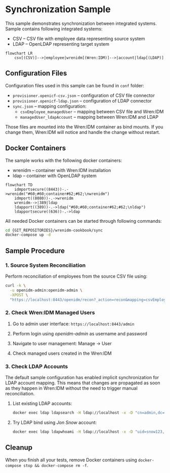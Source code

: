 # Synchronization Sample

This sample demonstrates synchronization between integrated systems.
Sample contains following integrated systems:

  * CSV – CSV file with employee data representing source system
  * LDAP – OpenLDAP representing target system

```mermaid
flowchart LR
    csv[(CSV)]-->|employee|wrenidm[(Wren:IDM)]-->|account|ldap[(LDAP)]
```


## Configuration Files

Configuration files used in this sample can be found in `conf` folder:

  * `provisioner.openicf-csv.json` – configuration of CSV file connector
  * `provisioner.openicf-ldap.json` – configuration of LDAP connector
  * `sync.json` – mapping configuration:
    * `csvEmployee_managedUser` – mapping between CSV file and Wren:IDM
    * `managedUser_ldapAccount` – mapping between Wren:IDM and LDAP

Those files are mounted into the Wren:IDM container as bind mounts.
If you change them, Wren:IDM will notice and handle the change without restart.


## Docker Containers

The sample works with the following docker containers:

  * wrenidm – container with Wren:IDM installation
  * ldap – container with OpenLDAP system

```mermaid
flowchart TD
    idmportsecure((8443))-.->wrenidm("#60;#60;container#62;#62;\nwrenidm")
    idmport((8080))-.->wrenidm
    wrenidm-->|389|ldap
    ldapport((389))-.->ldap("#60;#60;container#62;#62;\nldap")
    ldapportsecure((636))-.->ldap
```

All needed Docker containers can be started through following commands:

```bash
cd {GIT_REPOSITORIES}/wrenidm-cookbook/sync
docker-compose up -d
```


## Sample Procedure

### 1. Source System Reconciliation

Perform reconciliation of employees from the source CSV file using:

```bash
curl -k \
  -u openidm-admin:openidm-admin \
  -XPOST \
  "https://localhost:8443/openidm/recon?_action=recon&mapping=csvEmployee_managedUser"
```


### 2. Check Wren:IDM Managed Users

1. Go to admin user interface: `https://localhost:8443/admin`

2. Perform login using _openidm-admin_ as username and password

3. Navigate to user management: Manage -> User

4. Check managed users created in the Wren:IDM


### 3. Check LDAP Accounts

The default sample configuration has enabled implicit synchronization for LDAP account mapping.
This means that changes are propagated as soon as they happen in Wren:IDM without the need to trigger manual reconciliation.

1. List existing LDAP accounts:

    ```bash
    docker exec ldap ldapsearch -H ldap://localhost -x -D "cn=admin,dc=wrensecurity,dc=org" -w admin -b "dc=wrensecurity,dc=org" "(objectClass=inetOrgPerson)"
    ```

2. Try LDAP bind using *Jon Snow* account:

    ```bash
    docker exec ldap ldapwhoami -H ldap://localhost -x -D "uid=snow123,dc=wrensecurity,dc=org" -w FooBar123
    ```


## Cleanup

When you finish all your tests, remove Docker containers using `docker-compose stop && docker-compose rm -f`.
